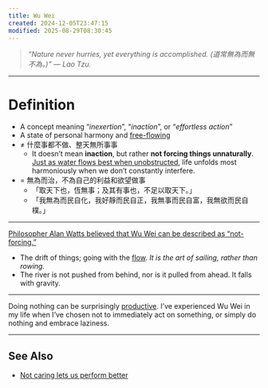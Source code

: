 ```yaml
---
title: Wu Wei
created: 2024-12-05T23:47:15
modified: 2025-08-29T08:30:45
---
```


> _“Nature never hurries, yet everything is accomplished. (道常無為而無不為。)” — Lao Tzu._

---

# Definition

* A concept meaning “_inexertion_”, “_inaction_”, or “_effortless action_”
* A state of personal harmony and [free-flowing](flow-state.md)
* ≠ 什麼事都不做、整天無所事事
	* It doesn’t mean **inaction**, but rather **not forcing things unnaturally**. [Just as water flows best when unobstructed](Be%20like%20water.md), life unfolds most harmoniously when we don’t constantly interfere.
* = 無為而治，不為自己的利益和欲望做事
	* 「取天下也，恆無事；及其有事也，不足以取天下。」
	* 「我無為而民自化，我好靜而民自正，我無事而民自富，我無欲而民自樸。」

---

[Philosopher Alan Watts believed that Wu Wei can be described as “not-forcing.”](https://youtu.be/ZzaUGhhnlQ8)

* The drift of things; going with the [flow](flow-state.md). _It is the art of sailing, rather than rowing._
* The river is not pushed from behind, nor is it pulled from ahead. It falls with gravity.

---

Doing nothing can be surprisingly [productive](Productivity.md). I’ve experienced Wu Wei in my life when I’ve chosen not to immediately act on something, or simply do nothing and embrace laziness.

---

## See Also

* [Not caring lets us perform better](Not%20caring%20lets%20us%20perform%20better.md)
